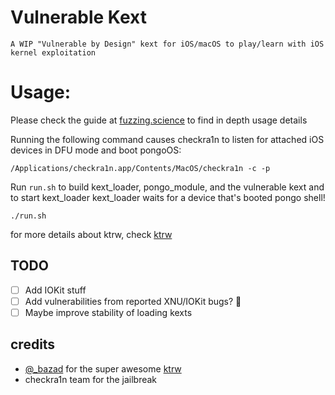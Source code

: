 # Vulnerable Kext
    A WIP "Vulnerable by Design" kext for iOS/macOS to play/learn with iOS kernel exploitation

# Usage:

Please check the guide at [fuzzing.science](https://fuzzing.science/vulnerable-kext) to find in depth usage details

Running the following command causes checkra1n to listen for attached iOS devices in DFU mode and boot pongoOS:
~~~
/Applications/checkra1n.app/Contents/MacOS/checkra1n -c -p
~~~

Run `run.sh` to build kext_loader, pongo_module, and the vulnerable kext and to start kext_loader
kext_loader waits for a device that's booted pongo shell!

~~~
./run.sh
~~~

for more details about ktrw, check [ktrw](https://github.com/googleprojectzero/ktrw)


## TODO
- [ ] Add IOKit stuff
- [ ] Add vulnerabilities from reported XNU/IOKit bugs? 🤔
- [ ] Maybe improve stability of loading kexts

## credits
- [@_bazad](https://twitter.com/_bazad) for the super awesome [ktrw](https://github.com/googleprojectzero/ktrw)
- checkra1n team for the jailbreak
